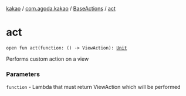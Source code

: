[kakao](../../index.md) / [com.agoda.kakao](../index.md) / [BaseActions](index.md) / [act](.)

# act

`open fun act(function: () -> ViewAction): `[`Unit`](https://kotlinlang.org/api/latest/jvm/stdlib/kotlin/-unit/index.html)

Performs custom action on a view

### Parameters

`function` - Lambda that must return ViewAction which will be performed